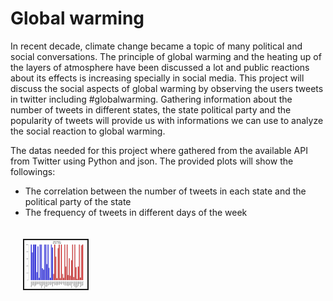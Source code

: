 # Global warming

In recent decade, climate change became a topic of many political and social conversations. The principle of global warming and the heating up of the layers of atmosphere have been discussed a lot and public reactions  about its effects is increasing specially in social media. This project will discuss the social aspects of global warming by observing the users tweets in twitter including #globalwarming. Gathering information about the number of tweets in different states, the state political party and the popularity of tweets will provide us with informations we can use to analyze the social reaction to global warming.

The datas needed for this project where gathered from the available API from Twitter using Python and json. The provided plots will show the followings: 

  - The correlation between the number of tweets in each state and the political party of the state
  - The frequency of tweets in different days of the week
  

<img src="files/preview.jpg" alt = "plot" align="center" style="width:20%; border:2.5px solid; margin:20px">


